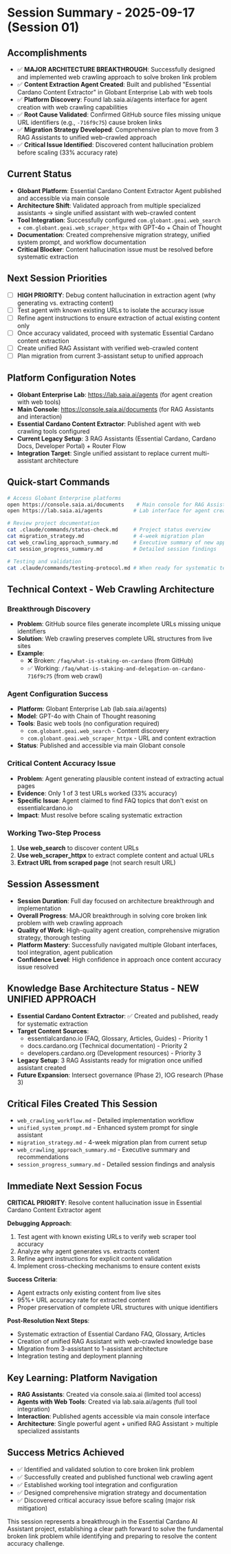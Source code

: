 # Session Summary - 2025-09-17 (Session 01)

## Accomplishments
- ✅ **MAJOR ARCHITECTURE BREAKTHROUGH**: Successfully designed and implemented web crawling approach to solve broken link problem
- ✅ **Content Extraction Agent Created**: Built and published "Essential Cardano Content Extractor" in Globant Enterprise Lab with web tools
- ✅ **Platform Discovery**: Found lab.saia.ai/agents interface for agent creation with web crawling capabilities
- ✅ **Root Cause Validated**: Confirmed GitHub source files missing unique URL identifiers (e.g., `-716f9c75`) cause broken links
- ✅ **Migration Strategy Developed**: Comprehensive plan to move from 3 RAG Assistants to unified web-crawled approach
- ✅ **Critical Issue Identified**: Discovered content hallucination problem before scaling (33% accuracy rate)

## Current Status
- **Globant Platform**: Essential Cardano Content Extractor Agent published and accessible via main console
- **Architecture Shift**: Validated approach from multiple specialized assistants → single unified assistant with web-crawled content
- **Tool Integration**: Successfully configured `com.globant.geai.web_search` + `com.globant.geai.web_scraper_httpx` with GPT-4o + Chain of Thought
- **Documentation**: Created comprehensive migration strategy, unified system prompt, and workflow documentation
- **Critical Blocker**: Content hallucination issue must be resolved before systematic extraction

## Next Session Priorities
- [ ] **HIGH PRIORITY**: Debug content hallucination in extraction agent (why generating vs. extracting content)
- [ ] Test agent with known existing URLs to isolate the accuracy issue
- [ ] Refine agent instructions to ensure extraction of actual existing content only
- [ ] Once accuracy validated, proceed with systematic Essential Cardano content extraction
- [ ] Create unified RAG Assistant with verified web-crawled content
- [ ] Plan migration from current 3-assistant setup to unified approach

## Platform Configuration Notes
- **Globant Enterprise Lab**: https://lab.saia.ai/agents (for agent creation with web tools)
- **Main Console**: https://console.saia.ai/documents (for RAG Assistants and interaction)
- **Essential Cardano Content Extractor**: Published agent with web crawling tools configured
- **Current Legacy Setup**: 3 RAG Assistants (Essential Cardano, Cardano Docs, Developer Portal) + Router Flow
- **Integration Target**: Single unified assistant to replace current multi-assistant architecture

## Quick-start Commands
```bash
# Access Globant Enterprise platforms
open https://console.saia.ai/documents    # Main console for RAG Assistants
open https://lab.saia.ai/agents          # Lab interface for agent creation

# Review project documentation
cat .claude/commands/status-check.md     # Project status overview
cat migration_strategy.md                # 4-week migration plan
cat web_crawling_approach_summary.md     # Executive summary of new approach
cat session_progress_summary.md          # Detailed session findings

# Testing and validation
cat .claude/commands/testing-protocol.md # When ready for systematic testing
```

## Technical Context - Web Crawling Architecture

### Breakthrough Discovery
- **Problem**: GitHub source files generate incomplete URLs missing unique identifiers
- **Solution**: Web crawling preserves complete URL structures from live sites
- **Example**: 
  - ❌ Broken: `/faq/what-is-staking-on-cardano` (from GitHub)
  - ✅ Working: `/faq/what-is-staking-and-delegation-on-cardano-716f9c75` (from web crawl)

### Agent Configuration Success
- **Platform**: Globant Enterprise Lab (lab.saia.ai/agents)
- **Model**: GPT-4o with Chain of Thought reasoning
- **Tools**: Basic web tools (no configuration required)
  - `com.globant.geai.web_search` - Content discovery
  - `com.globant.geai.web_scraper_httpx` - URL and content extraction
- **Status**: Published and accessible via main Globant console

### Critical Content Accuracy Issue
- **Problem**: Agent generating plausible content instead of extracting actual pages
- **Evidence**: Only 1 of 3 test URLs worked (33% accuracy)
- **Specific Issue**: Agent claimed to find FAQ topics that don't exist on essentialcardano.io
- **Impact**: Must resolve before scaling systematic extraction

### Working Two-Step Process
1. **Use web_search** to discover content URLs
2. **Use web_scraper_httpx** to extract complete content and actual URLs
3. **Extract URL from scraped page** (not search result URL)

## Session Assessment
- **Session Duration**: Full day focused on architecture breakthrough and implementation
- **Overall Progress**: MAJOR breakthrough in solving core broken link problem with web crawling approach
- **Quality of Work**: High-quality agent creation, comprehensive migration strategy, thorough testing
- **Platform Mastery**: Successfully navigated multiple Globant interfaces, tool integration, agent publication
- **Confidence Level**: High confidence in approach once content accuracy issue resolved

## Knowledge Base Architecture Status - NEW UNIFIED APPROACH
- **Essential Cardano Content Extractor**: ✅ Created and published, ready for systematic extraction
- **Target Content Sources**:
  - essentialcardano.io (FAQ, Glossary, Articles, Guides) - Priority 1
  - docs.cardano.org (Technical documentation) - Priority 2  
  - developers.cardano.org (Development resources) - Priority 3
- **Legacy Setup**: 3 RAG Assistants ready for migration once unified assistant created
- **Future Expansion**: Intersect governance (Phase 2), IOG research (Phase 3)

## Critical Files Created This Session
- `web_crawling_workflow.md` - Detailed implementation workflow
- `unified_system_prompt.md` - Enhanced system prompt for single assistant
- `migration_strategy.md` - 4-week migration plan from current setup
- `web_crawling_approach_summary.md` - Executive summary and recommendations
- `session_progress_summary.md` - Detailed session findings and analysis

## Immediate Next Session Focus
**CRITICAL PRIORITY**: Resolve content hallucination issue in Essential Cardano Content Extractor agent

**Debugging Approach**:
1. Test agent with known existing URLs to verify web scraper tool accuracy
2. Analyze why agent generates vs. extracts content 
3. Refine agent instructions for explicit content validation
4. Implement cross-checking mechanisms to ensure content exists

**Success Criteria**:
- Agent extracts only existing content from live sites
- 95%+ URL accuracy rate for extracted content
- Proper preservation of complete URL structures with unique identifiers

**Post-Resolution Next Steps**:
- Systematic extraction of Essential Cardano FAQ, Glossary, Articles
- Creation of unified RAG Assistant with web-crawled knowledge base
- Migration from 3-assistant to 1-assistant architecture
- Integration testing and deployment planning

## Key Learning: Platform Navigation
- **RAG Assistants**: Created via console.saia.ai (limited tool access)
- **Agents with Web Tools**: Created via lab.saia.ai/agents (full tool integration)
- **Interaction**: Published agents accessible via main console interface
- **Architecture**: Single powerful agent + unified RAG Assistant > multiple specialized assistants

## Success Metrics Achieved
- ✅ Identified and validated solution to core broken link problem
- ✅ Successfully created and published functional web crawling agent
- ✅ Established working tool integration and configuration
- ✅ Designed comprehensive migration strategy and documentation
- ✅ Discovered critical accuracy issue before scaling (major risk mitigation)

This session represents a breakthrough in the Essential Cardano AI Assistant project, establishing a clear path forward to solve the fundamental broken link problem while identifying and preparing to resolve the content accuracy challenge.